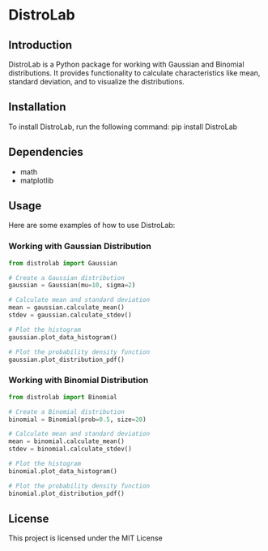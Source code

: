 # DistroLab

## Introduction
DistroLab is a Python package for working with Gaussian and Binomial distributions. It provides functionality to calculate characteristics like mean, standard deviation, and to visualize the distributions.

## Installation
To install DistroLab, run the following command:
pip install DistroLab


## Dependencies
- math
- matplotlib

## Usage
Here are some examples of how to use DistroLab:

### Working with Gaussian Distribution
```python
from distrolab import Gaussian

# Create a Gaussian distribution
gaussian = Gaussian(mu=10, sigma=2)

# Calculate mean and standard deviation
mean = gaussian.calculate_mean()
stdev = gaussian.calculate_stdev()

# Plot the histogram
gaussian.plot_data_histogram()

# Plot the probability density function
gaussian.plot_distribution_pdf()
```

### Working with Binomial Distribution
```python
from distrolab import Binomial

# Create a Binomial distribution
binomial = Binomial(prob=0.5, size=20)

# Calculate mean and standard deviation
mean = binomial.calculate_mean()
stdev = binomial.calculate_stdev()

# Plot the histogram
binomial.plot_data_histogram()

# Plot the probability density function
binomial.plot_distribution_pdf()
```


## License
This project is licensed under the MIT License